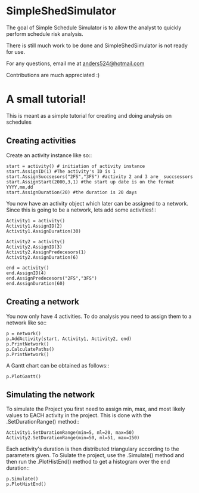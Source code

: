 SimpleShedSimulator
===================

The goal of Simple Schedule Simulator is to allow the analyst to quickly perform schedule risk analysis.

There is still much work to be done and SimpleShedSimulator is not ready for use. 

For any questions, email me at anders524@hotmail.com

Contributions are much appreciated :)

A small tutorial!
==================

This is meant as a simple tutorial for creating and doing analysis on schedules

Creating activities
-------------------


Create an activity instance like so::
	
    start = activity() # initiation of activity instance
    start.AssignID(1) #The activity's ID is 1
    start.AssignSuccsesors("2FS","3FS") #activity 2 and 3 are  succsessors
    start.AssignStart(2000,3,1) #the start up date is on the format YYYY,mm,dd
    start.AssignDuration(20) #the duration is 20 days

You now have an activity object which later can be assigned to a network. Since this is going to be a network, lets add some activities!::

    Activity1 = activity()
    Activity1.AssignID(2)
    Activity1.AssignDuration(30)

    Activity2 = activity()
    Activity2.AssignID(3)
    Activity2.AssignPredecesors(1)
    Activity2.AssignDuration(6)

    end = activity()
    end.AssignID(4)
    end.AssignPredecesors("2FS","3FS")
    end.AssignDuration(60)



Creating a network
------------------
You now only have 4 activities. To do analysis you need to assign them to a network like so::

    p = network()
    p.AddActivity(start, Activity1, Activity2, end)
    p.PrintNetwork()
    p.CalculatePaths()
    p.PrintNetwork()

A Gantt chart can be obtained as follows::

    p.PlotGantt()


Simulating the network
----------------------
To simulate the Project you first need to assign min, max, and most likely values to EACH activity in the project. This is done with the .SetDurationRange() method::

    Activity1.SetDurationRange(min=5, ml=20, max=50)
    Activity2.SetDurationRange(min=50, ml=51, max=150)

Each activity's duration is then distributed triangulary according to the parameters given. To Siulate the project, use the .Simulate() method and then run the .PlotHistEnd() method to get a histogram over the end duration::

    p.Simulate()
    p.PlotHistEnd()

